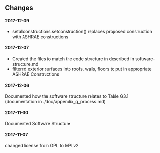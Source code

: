 ## Changes

#### 2017-12-09

- setallconstructions.setconstruction() replaces proposed construction with ASHRAE constructions

#### 2017-12-07

- Created the files to match the code structure in described in software-structure.md
- filtered exterior surfaces into roofs, walls, floors to put in appropriate ASHRAE Constructions

#### 2017-12-06
Documented how the software structure relates to Table G3.1 (documentation in ./doc/appendix_g_process.md)

#### 2017-11-30
Documented Software Structure

#### 2017-11-07
changed license from GPL to MPLv2
